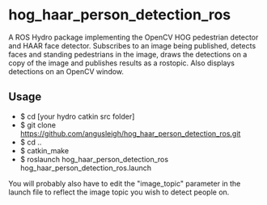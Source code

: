 hog_haar_person_detection_ros
=============================

A ROS Hydro package implementing the OpenCV HOG pedestrian detector and HAAR face detector.
Subscribes to an image being published, detects faces and standing pedestrians in the image,
draws the detections on a copy of the image and publishes results as a rostopic. Also displays
detections on an OpenCV window.

## Usage

* $ cd [your hydro catkin src folder]
* $ git clone https://github.com/angusleigh/hog_haar_person_detection_ros.git
* $ cd ..
* $ catkin_make
* $ roslaunch hog_haar_person_detection_ros hog_haar_person_detection_ros.launch

You will probably also have to edit the "image_topic" parameter in the launch file to reflect the image topic you wish to detect people on.

